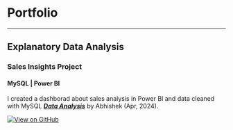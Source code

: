 # Portfolio
---
## Explanatory Data Analysis

### Sales Insights Project
#### MySQL | Power BI

I created a dashborad about sales analysis in Power BI and data cleaned with MySQL [***Data Analysis***](http://wikipedia.org/) by Abhishek (Apr, 2024).

[![View on GitHub](https://en.wikipedia.org/wiki/Microsoft_Power_BI#/media/File:Power_BI_logo.svg)](https://en.wikipedia.org/wiki/Microsoft_Power_BI#/media/File:Power_BI_logo.svg)
